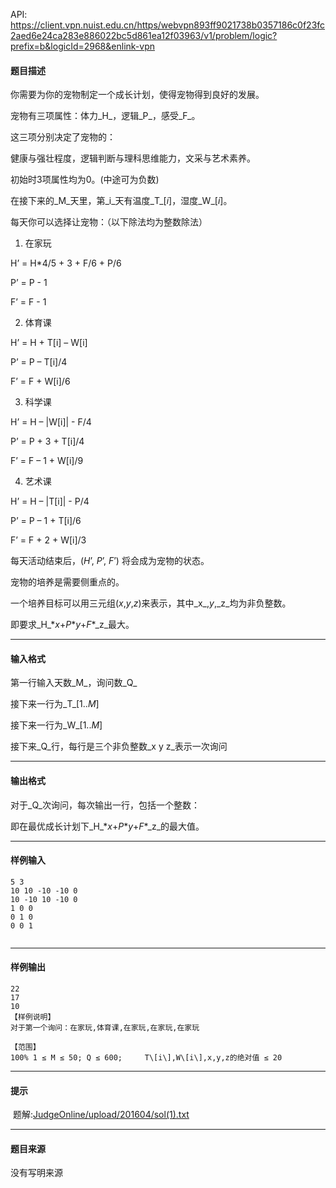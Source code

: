 API: https://client.vpn.nuist.edu.cn/https/webvpn893ff9021738b0357186c0f23fc2aed6e24ca283e886022bc5d861ea12f03963/v1/problem/logic?prefix=b&logicId=2968&enlink-vpn

#### 题目描述

你需要为你的宠物制定一个成长计划，使得宠物得到良好的发展。

宠物有三项属性：体力_H_，逻辑_P_，感受_F_。

这三项分别决定了宠物的：

健康与强壮程度，逻辑判断与理科思维能力，文采与艺术素养。

初始时3项属性均为0。(中途可为负数)

在接下来的_M_天里，第_i_天有温度_T_\[_i_\]，湿度_W_\[_i_\]。

每天你可以选择让宠物：（以下除法均为整数除法）

1. 在家玩

H’ = H\*4/5 + 3 + F/6 + P/6

P’ = P - 1

F’ = F - 1

2. 体育课

H’ = H + T\[i\] – W\[i\]

P’ = P – T\[i\]/4

F’ = F + W\[i\]/6

3. 科学课

H’ = H – |W\[i\]| - F/4

P’ = P + 3 + T\[i\]/4

F’ = F – 1 + W\[i\]/9

4. 艺术课

H’ = H – |T\[i\]| - P/4

P’ = P – 1 + T\[i\]/6

F’ = F + 2 + W\[i\]/3

每天活动结束后，(_H_’, _P_’, _F_’) 将会成为宠物的状态。

宠物的培养是需要侧重点的。

一个培养目标可以用三元组(_x_,_y_,_z_)来表示，其中_x_,_y_,_z_均为非负整数。

即要求_H_\*_x_+_P_\*_y_+_F_\*_z_最大。

---

#### 输入格式

第一行输入天数_M_，询问数_Q_

接下来一行为_T_\[1.._M_\]

接下来一行为_W_\[1.._M_\]

接下来_Q_行，每行是三个非负整数_x y z_表示一次询问

---

#### 输出格式

对于_Q_次询问，每次输出一行，包括一个整数：

即在最优成长计划下_H_\*_x_+_P_\*_y_+_F_\*_z_的最大值。

---

#### 样例输入
```
5 3
10 10 -10 -10 0
10 -10 10 -10 0
1 0 0
0 1 0
0 0 1
 

```

---

#### 样例输出
```
22
17
10
【样例说明】
对于第一个询问：在家玩,体育课,在家玩,在家玩,在家玩
 
【范围】
100% 1 ≤ M ≤ 50; Q ≤ 600;     T\[i\],W\[i\],x,y,z的绝对值 ≤ 20
```

---

#### 提示

 题解:[JudgeOnline/upload/201604/sol(1).txt](/JudgeOnline/upload/201604/sol(1).txt)

---

#### 题目来源

没有写明来源
